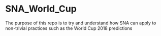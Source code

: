 # SNA_World_Cup

The purpose of this repo is to try and understand how SNA can apply to non-trivial practices such as the World Cup 2018 predictions
